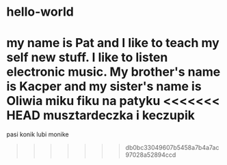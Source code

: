 # hello-world
my name is Pat and I like to teach my self new stuff.
I like to listen electronic music.
My brother's name is Kacper
and my sister's name is Oliwia
miku fiku na patyku
<<<<<<< HEAD
musztardeczka i keczupik
=======
pasi konik lubi monike
>>>>>>> db0bc33049607b5458a7b4a7ac97028a52894ccd
